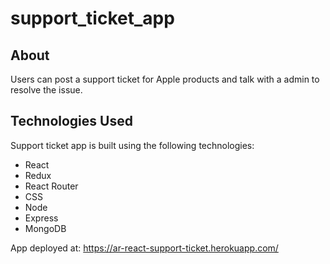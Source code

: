 # support_ticket_app

## About
Users can post a support ticket for Apple products and talk with a admin to  resolve the issue.

## Technologies Used
Support ticket app is built using the following technologies:

- React
- Redux
- React Router
- CSS
- Node
- Express
- MongoDB

App deployed at: https://ar-react-support-ticket.herokuapp.com/
